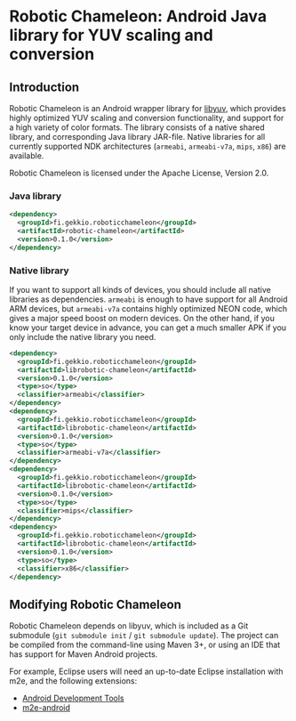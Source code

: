 Robotic Chameleon: Android Java library for YUV scaling and conversion
======================================================================

## Introduction
Robotic Chameleon is an Android wrapper library for [libyuv](http://code.google.com/p/libyuv/), which provides highly optimized YUV scaling and conversion functionality, and support for a high variety of color formats.
The library consists of a native shared library, and corresponding Java library JAR-file. Native libraries for all currently supported NDK architectures (`armeabi`, `armeabi-v7a`, `mips`, `x86`) are available.

Robotic Chameleon is licensed under the Apache License, Version 2.0.

### Java library

```xml
<dependency>
  <groupId>fi.gekkio.roboticchameleon</groupId>
  <artifactId>robotic-chameleon</artifactId>
  <version>0.1.0</version>
</dependency>
```

### Native library

If you want to support all kinds of devices, you should include all native libraries as dependencies. `armeabi` is enough to have support for all Android ARM devices, but `armeabi-v7a` contains highly optimized NEON code, which gives a major speed boost on modern devices. On the other hand, if you know your target device in advance, you can get a much smaller APK if you only include the native library you need.

```xml
<dependency>
  <groupId>fi.gekkio.roboticchameleon</groupId>
  <artifactId>librobotic-chameleon</artifactId>
  <version>0.1.0</version>
  <type>so</type>
  <classifier>armeabi</classifier>
</dependency>
<dependency>
  <groupId>fi.gekkio.roboticchameleon</groupId>
  <artifactId>librobotic-chameleon</artifactId>
  <version>0.1.0</version>
  <type>so</type>
  <classifier>armeabi-v7a</classifier>
</dependency>
<dependency>
  <groupId>fi.gekkio.roboticchameleon</groupId>
  <artifactId>librobotic-chameleon</artifactId>
  <version>0.1.0</version>
  <type>so</type>
  <classifier>mips</classifier>
</dependency>
<dependency>
  <groupId>fi.gekkio.roboticchameleon</groupId>
  <artifactId>librobotic-chameleon</artifactId>
  <version>0.1.0</version>
  <type>so</type>
  <classifier>x86</classifier>
</dependency>
```

## Modifying Robotic Chameleon
Robotic Chameleon depends on libyuv, which is included as a Git submodule (`git submodule init` / `git submodule update`).
The project can be compiled from the command-line using Maven 3+, or using an IDE that has support for Maven Android projects.

For example, Eclipse users will need an up-to-date Eclipse installation with m2e, and the following extensions:

+ [Android Development Tools](http://developer.android.com/tools/sdk/eclipse-adt.html)
+ [m2e-android](http://rgladwell.github.io/m2e-android/)

